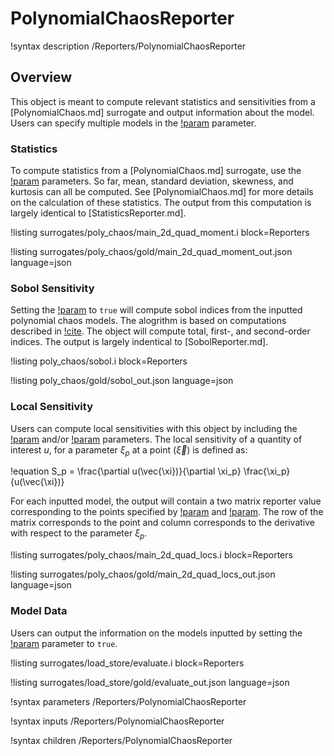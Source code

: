 # PolynomialChaosReporter

!syntax description /Reporters/PolynomialChaosReporter

## Overview

This object is meant to compute relevant statistics and sensitivities from a [PolynomialChaos.md] surrogate and output information about the model. Users can specify multiple models in the [!param](/Reporters/PolynomialChaosReporter/pc_name) parameter.

### Statistics

To compute statistics from a [PolynomialChaos.md] surrogate, use the [!param](/Reporters/PolynomialChaosReporter/statistics) parameters. So far, mean, standard deviation, skewness, and kurtosis can all be computed. See [PolynomialChaos.md] for more details on the calculation of these statistics. The output from this computation is largely identical to [StatisticsReporter.md].

!listing surrogates/poly_chaos/main_2d_quad_moment.i block=Reporters

!listing surrogates/poly_chaos/gold/main_2d_quad_moment_out.json language=json

### Sobol Sensitivity

Setting the [!param](/Reporters/PolynomialChaosReporter/include_sobol) to `true` will compute sobol indices from the inputted polynomial chaos models. The alogrithm is based on computations described in [!cite](sudret2008global). The object will compute total, first-, and second-order indices. The output is largely indentical to [SobolReporter.md].

!listing poly_chaos/sobol.i block=Reporters

!listing poly_chaos/gold/sobol_out.json language=json

### Local Sensitivity

Users can compute local sensitivities with this object by including the [!param](/Reporters/PolynomialChaosReporter/local_sensitivity_points) and/or [!param](/Reporters/PolynomialChaosReporter/local_sensitivity_sampler) parameters. The local sensitivity of a quantity of interest $u$, for a parameter $\xi_p$ at a point ($\vec{\xi}$) is defined as:

!equation
S_p = \frac{\partial u(\vec{\xi})}{\partial \xi_p} \frac{\xi_p}{u(\vec{\xi})}

For each inputted model, the output will contain a two matrix reporter value corresponding to the points specified by [!param](/Reporters/PolynomialChaosReporter/local_sensitivity_points) and [!param](/Reporters/PolynomialChaosReporter/local_sensitivity_sampler). The row of the matrix corresponds to the point and column corresponds to the derivative with respect to the parameter $\xi_p$.

!listing surrogates/poly_chaos/main_2d_quad_locs.i block=Reporters

!listing surrogates/poly_chaos/gold/main_2d_quad_locs_out.json language=json

### Model Data

Users can output the information on the models inputted by setting the [!param](/Reporters/PolynomialChaosReporter/include_data) parameter to `true`.

!listing surrogates/load_store/evaluate.i block=Reporters

!listing surrogates/load_store/gold/evaluate_out.json language=json

!syntax parameters /Reporters/PolynomialChaosReporter

!syntax inputs /Reporters/PolynomialChaosReporter

!syntax children /Reporters/PolynomialChaosReporter
